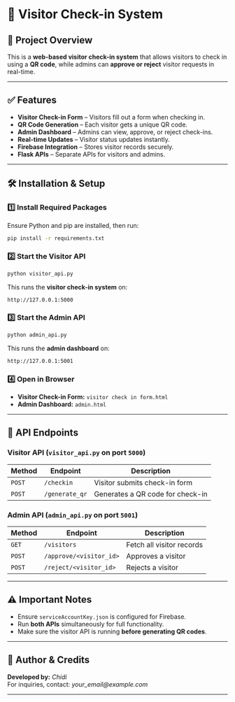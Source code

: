 # 🚀 Visitor Check-in System

## 📌 Project Overview
This is a **web-based visitor check-in system** that allows visitors to check in using a **QR code**, while admins can **approve or reject** visitor requests in real-time.

---

## ✅ Features
- **Visitor Check-in Form** – Visitors fill out a form when checking in.
- **QR Code Generation** – Each visitor gets a unique QR code.
- **Admin Dashboard** – Admins can view, approve, or reject check-ins.
- **Real-time Updates** – Visitor status updates instantly.
- **Firebase Integration** – Stores visitor records securely.
- **Flask APIs** – Separate APIs for visitors and admins.

---

## 🛠 Installation & Setup
### **1️⃣ Install Required Packages**
Ensure Python and pip are installed, then run:
```bash
pip install -r requirements.txt
```

### **2️⃣ Start the Visitor API**
```bash
python visitor_api.py
```
This runs the **visitor check-in system** on:
```
http://127.0.0.1:5000
```

### **3️⃣ Start the Admin API**
```bash
python admin_api.py
```
This runs the **admin dashboard** on:
```
http://127.0.0.1:5001
```

### **4️⃣ Open in Browser**
- **Visitor Check-in Form:** `visitor check in form.html`
- **Admin Dashboard:** `admin.html`

---

## 🔗 API Endpoints
### **Visitor API (`visitor_api.py` on port `5000`)**
| Method | Endpoint | Description |
|--------|---------|-------------|
| `POST` | `/checkin` | Visitor submits check-in form |
| `POST` | `/generate_qr` | Generates a QR code for check-in |

### **Admin API (`admin_api.py` on port `5001`)**
| Method | Endpoint | Description |
|--------|---------|-------------|
| `GET` | `/visitors` | Fetch all visitor records |
| `POST` | `/approve/<visitor_id>` | Approves a visitor |
| `POST` | `/reject/<visitor_id>` | Rejects a visitor |

---

## ⚠️ Important Notes
- Ensure `serviceAccountKey.json` is configured for Firebase.
- Run **both APIs** simultaneously for full functionality.
- Make sure the visitor API is running **before generating QR codes**.

---

## 📝 Author & Credits
**Developed by:** _Chidi_  
For inquiries, contact: _your_email@example.com_

---
